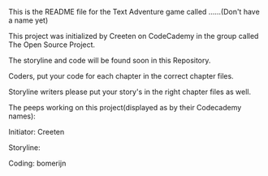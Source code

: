 This is the README file for the Text Adventure game called ......(Don't have a name yet)

This project was initialized by Creeten on CodeCademy in the group called The Open Source Project.

The storyline and code will be found soon in this Repository.

Coders, put your code for each chapter in the correct chapter files.

Storyline writers please put your story's in the right chapter files as well.




The peeps working on this project(displayed as by their Codecademy names):

Initiator:
Creeten


Storyline:



Coding:
bomerijn